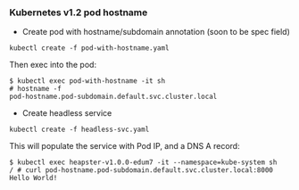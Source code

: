 ### Kubernetes v1.2 pod hostname

- Create pod with hostname/subdomain annotation (soon to be spec field)

```
kubectl create -f pod-with-hostname.yaml
```

Then exec into the pod:

```
$ kubectl exec pod-with-hostname -it sh
# hostname -f
pod-hostname.pod-subdomain.default.svc.cluster.local
```

- Create headless service

```
kubectl create -f headless-svc.yaml
```

This will populate the service with Pod IP, and a DNS A record:

```
$ kubectl exec heapster-v1.0.0-edum7 -it --namespace=kube-system sh
/ # curl pod-hostname.pod-subdomain.default.svc.cluster.local:8000
Hello World!
```
